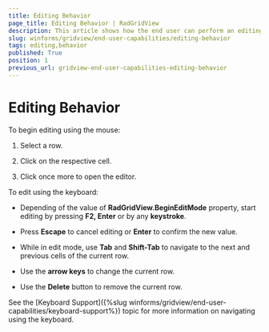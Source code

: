 ```yaml
---
title: Editing Behavior
page_title: Editing Behavior | RadGridView
description: This article shows how the end user can perform an editing operation. 
slug: winforms/gridview/end-user-capabilities/editing-behavior
tags: editing,behavior
published: True
position: 1
previous_url: gridview-end-user-capabilities-editing-behavior
---
```


# Editing Behavior

To begin editing using the mouse:

1. Select a row.

1. Click on the respective cell.

1. Click once more to open the editor. 

To edit using the keyboard:

* Depending of the value of __RadGridView.BeginEditMode__ property, start editing by pressing __F2, Enter__ or by any __keystroke__.

* Press __Escape__ to cancel editing or __Enter__ to confirm the new value.

* While in edit mode, use __Tab__ and __Shift-Tab__ to navigate to the next and previous cells of the current row. 

* Use the __arrow keys__ to change the current row.

* Use the __Delete__ button to remove the current row.

See the [Keyboard Support]({%slug winforms/gridview/end-user-capabilities/keyboard-support%}) topic for more information on navigating using the keyboard.

